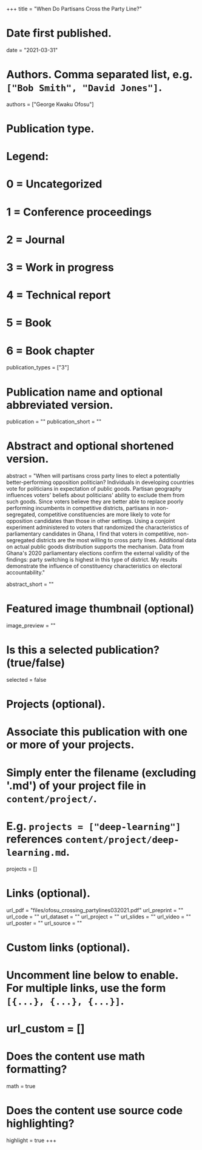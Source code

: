+++
title = "When Do Partisans Cross the Party Line?"

# Date first published.
date = "2021-03-31"

# Authors. Comma separated list, e.g. `["Bob Smith", "David Jones"]`.
authors = ["George Kwaku Ofosu"]

# Publication type.
# Legend:
# 0 = Uncategorized
# 1 = Conference proceedings
# 2 = Journal
# 3 = Work in progress
# 4 = Technical report
# 5 = Book
# 6 = Book chapter
publication_types = ["3"]

# Publication name and optional abbreviated version.
publication = ""
publication_short = ""

# Abstract and optional shortened version.
abstract = "When will partisans cross party lines to elect a potentially better-performing opposition politician? Individuals in developing countries vote for politicians in expectation of public goods. Partisan geography influences voters' beliefs about politicians' ability to exclude them from such goods. Since voters believe they are better able to replace poorly performing incumbents in competitive districts, partisans in non-segregated, competitive constituencies are more likely to vote for opposition candidates than those in other settings. Using a conjoint experiment administered to voters that randomized the characteristics of parliamentary candidates in Ghana, I find that voters in competitive, non-segregated districts are the most willing to cross party lines. Additional data on actual public goods distribution supports the mechanism. Data from Ghana's 2020 parliamentary elections confirm the external validity of the findings: party switching is highest in this type of district. My results demonstrate the influence of constituency characteristics on electoral accountability."

abstract_short = ""

# Featured image thumbnail (optional)
image_preview = ""

# Is this a selected publication? (true/false)
selected = false

# Projects (optional).
#   Associate this publication with one or more of your projects.
#   Simply enter the filename (excluding '.md') of your project file in `content/project/`.
#   E.g. `projects = ["deep-learning"]` references `content/project/deep-learning.md`.
projects = []

# Links (optional).
url_pdf = "files/ofosu_crossing_partylines032021.pdf"
url_preprint = ""
url_code = ""
url_dataset = ""
url_project = ""
url_slides = ""
url_video = ""
url_poster = ""
url_source = ""

# Custom links (optional).
#   Uncomment line below to enable. For multiple links, use the form `[{...}, {...}, {...}]`.
# url_custom = []

# Does the content use math formatting?
math = true

# Does the content use source code highlighting?
highlight = true
+++
